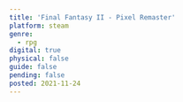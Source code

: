 ```yaml
---
title: 'Final Fantasy II - Pixel Remaster'
platform: steam
genre:
  - rpg
digital: true
physical: false
guide: false
pending: false
posted: 2021-11-24
---
```

